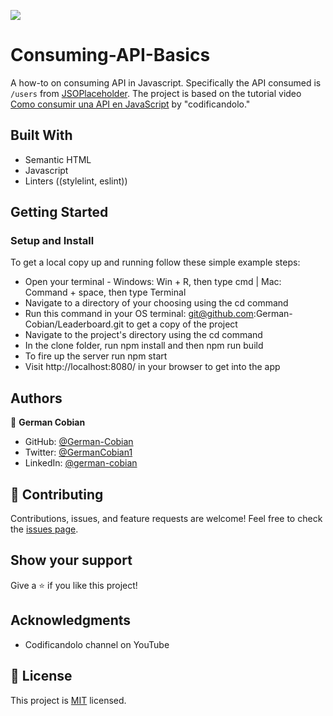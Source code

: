 ![](https://img.shields.io/badge/Microverse-blueviolet)

# Consuming-API-Basics

A how-to on consuming API in Javascript. Specifically the API consumed is `/users` from [JSOPlaceholder](https://jsonplaceholder.typicode.com/). The project is based on the tutorial video [Como consumir una API en JavaScript](https://youtu.be/a2cQ7YLyjzE) by "codificandolo."


## Built With

* Semantic HTML
* Javascript
* Linters ((stylelint, eslint))


## Getting Started

### Setup and Install

To get a local copy up and running follow these simple example steps:

* Open your terminal - Windows: Win + R, then type cmd | Mac: Command + space, then type Terminal
* Navigate to a directory of your choosing using the cd command
* Run this command in your OS terminal: git@github.com:German-Cobian/Leaderboard.git to get a copy of the project
* Navigate to the project's directory using the cd command
* In the clone folder, run npm install and then npm run build
* To fire up the server run npm start
* Visit http://localhost:8080/ in your browser to get into the app


## Authors

👤 **German Cobian**

* GitHub: [@German-Cobian](https://github.com/German-Cobian)
* Twitter: [@GermanCobian1](https://twitter.com/GermanCobian1)
* LinkedIn: [@german-cobian](https://www.linkedin.com/in/german-cobian/)


## 🤝 Contributing

Contributions, issues, and feature requests are welcome! Feel free to check the [issues page](https://github.com/German-Cobian/Consuming-API-Basics/issues).


## Show your support

Give a ⭐️ if you like this project!


## Acknowledgments

* Codificandolo channel on YouTube


## 📝 License

This project is [MIT](https://github.com/German-Cobian/Consuming-API-Basics/blob/main/LICENSE) licensed.